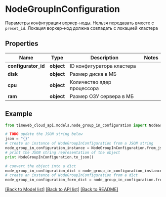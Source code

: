 # NodeGroupInConfiguration

Параметры конфигурации воркер-ноды. Нельзя передавать вместе с `preset_id`. Локация воркер-нод должна совпадать с локацией кластера

## Properties
Name | Type | Description | Notes
------------ | ------------- | ------------- | -------------
**configurator_id** | **object** | ID конфигуратора кластера | 
**disk** | **object** | Размер диска в МБ | 
**cpu** | **object** | Количество ядер процессора | 
**ram** | **object** | Размер ОЗУ сервера в МБ | 

## Example

```python
from timeweb_cloud_api.models.node_group_in_configuration import NodeGroupInConfiguration

# TODO update the JSON string below
json = "{}"
# create an instance of NodeGroupInConfiguration from a JSON string
node_group_in_configuration_instance = NodeGroupInConfiguration.from_json(json)
# print the JSON string representation of the object
print NodeGroupInConfiguration.to_json()

# convert the object into a dict
node_group_in_configuration_dict = node_group_in_configuration_instance.to_dict()
# create an instance of NodeGroupInConfiguration from a dict
node_group_in_configuration_form_dict = node_group_in_configuration.from_dict(node_group_in_configuration_dict)
```
[[Back to Model list]](../README.md#documentation-for-models) [[Back to API list]](../README.md#documentation-for-api-endpoints) [[Back to README]](../README.md)


